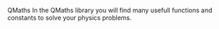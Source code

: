 QMaths
In the QMaths library you will find many usefull functions and constants to solve your physics problems.